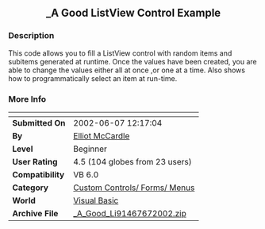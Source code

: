 ﻿<div align="center">

## \_A Good ListView Control Example


</div>

### Description

This code allows you to fill a ListView control with random items and subitems generated at runtime. Once the values have been created, you are able to change the values either all at once ,or one at a time. Also shows how to programmatically select an item at run-time.
 
### More Info
 


<span>             |<span>
---                |---
**Submitted On**   |2002-06-07 12:17:04
**By**             |[Elliot McCardle](https://github.com/Planet-Source-Code/PSCIndex/blob/master/ByAuthor/elliot-mccardle.md)
**Level**          |Beginner
**User Rating**    |4.5 (104 globes from 23 users)
**Compatibility**  |VB 6\.0
**Category**       |[Custom Controls/ Forms/  Menus](https://github.com/Planet-Source-Code/PSCIndex/blob/master/ByCategory/custom-controls-forms-menus__1-4.md)
**World**          |[Visual Basic](https://github.com/Planet-Source-Code/PSCIndex/blob/master/ByWorld/visual-basic.md)
**Archive File**   |[\_A\_Good\_Li91467672002\.zip](https://github.com/Planet-Source-Code/elliot-mccardle-a-good-listview-control-example__1-35584/archive/master.zip)








